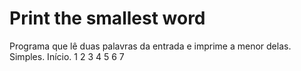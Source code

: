 # Print the smallest word
Programa que lê duas palavras da entrada e imprime a menor delas. Simples. Início.
1
2
3
4
5
6
7
